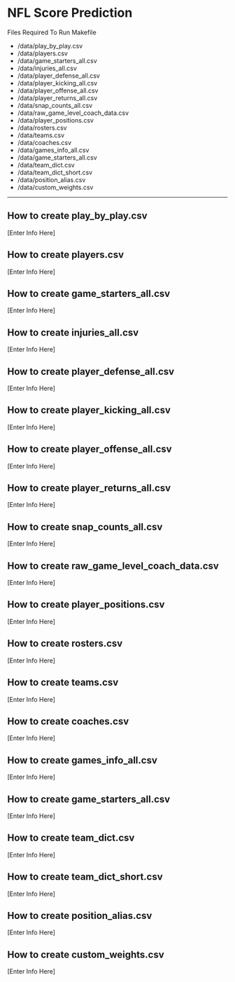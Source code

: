 # NFL Score Prediction

Files Required To Run Makefile

- /data/play_by_play.csv
- /data/players.csv
- /data/game_starters_all.csv
- /data/injuries_all.csv
- /data/player_defense_all.csv
- /data/player_kicking_all.csv
- /data/player_offense_all.csv
- /data/player_returns_all.csv
- /data/snap_counts_all.csv
- /data/raw_game_level_coach_data.csv
- /data/player_positions.csv
- /data/rosters.csv
- /data/teams.csv
- /data/coaches.csv
- /data/games_info_all.csv
- /data/game_starters_all.csv
- /data/team_dict.csv
- /data/team_dict_short.csv
- /data/position_alias.csv
- /data/custom_weights.csv

___
## How to create play_by_play.csv
[Enter Info Here]

## How to create players.csv
[Enter Info Here]

## How to create game_starters_all.csv
[Enter Info Here]

## How to create injuries_all.csv
[Enter Info Here]

## How to create player_defense_all.csv
[Enter Info Here]

## How to create player_kicking_all.csv
[Enter Info Here]

## How to create player_offense_all.csv
[Enter Info Here]

## How to create player_returns_all.csv
[Enter Info Here]

## How to create snap_counts_all.csv
[Enter Info Here]

## How to create raw_game_level_coach_data.csv
[Enter Info Here]

## How to create player_positions.csv
[Enter Info Here]

## How to create rosters.csv
[Enter Info Here]

## How to create teams.csv
[Enter Info Here]

## How to create coaches.csv
[Enter Info Here]

## How to create games_info_all.csv
[Enter Info Here]

## How to create game_starters_all.csv
[Enter Info Here]

## How to create team_dict.csv
[Enter Info Here]

## How to create team_dict_short.csv
[Enter Info Here]

## How to create position_alias.csv
[Enter Info Here]

## How to create custom_weights.csv
[Enter Info Here]
